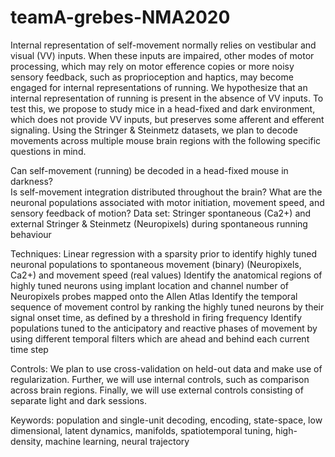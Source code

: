 # teamA-grebes-NMA2020

Internal representation of self-movement normally relies on vestibular and visual (VV) inputs. When these inputs are impaired, other modes of motor processing, which may rely on motor efference copies or more noisy sensory feedback, such as proprioception and haptics, may become engaged for internal representations of running. We hypothesize that an internal representation of running is present in the absence of VV inputs. To test this, we propose to study mice in a head-fixed and dark environment, which does not provide VV inputs, but preserves some afferent and efferent signaling. Using the Stringer & Steinmetz datasets, we plan to decode movements across multiple mouse brain regions with the following specific questions in mind. 

Can self-movement (running) be decoded in a head-fixed mouse in darkness?  
Is self-movement integration distributed throughout the brain? 
What are the neuronal populations associated with motor initiation, movement speed, and sensory feedback of motion?
Data set: Stringer spontaneous (Ca2+) and external Stringer & Steinmetz (Neuropixels) during spontaneous running behaviour


Techniques:
Linear regression with a sparsity prior to identify highly tuned neuronal populations to spontaneous movement (binary) (Neuropixels, Ca2+) and movement speed (real values)
Identify the anatomical regions of highly tuned neurons using implant location and channel number of Neuropixels probes mapped onto the Allen Atlas
Identify the temporal sequence of movement control by ranking the highly tuned neurons by their signal onset time, as defined by a threshold in firing frequency
Identify populations tuned to the anticipatory and reactive phases of movement by using different temporal filters which are ahead and behind each current time step

Controls: 
We plan to use cross-validation on held-out data and make use of regularization. Further, we will use internal controls, such as comparison across brain regions. Finally, we will use external controls consisting of separate light and dark sessions. 

Keywords: population and single-unit decoding, encoding, state-space, low dimensional, latent dynamics, manifolds, spatiotemporal tuning, high-density, machine learning, neural trajectory 
